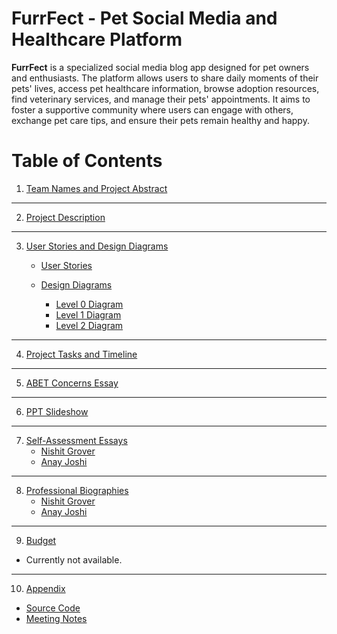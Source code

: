 # FurrFect - Pet Social Media and Healthcare Platform
**FurrFect** is a specialized social media blog app designed for pet owners and enthusiasts. The platform allows users to share daily moments of their pets' lives, access pet healthcare information, browse adoption resources, find veterinary services, and manage their pets' appointments. It aims to foster a supportive community where users can engage with others, exchange pet care tips, and ensure their pets remain healthy and happy.

# Table of Contents

1. [Team Names and Project Abstract](./assignent3-Team_Contract/Team_Contract.pdf)  

---

2. [Project Description](./Project-Description.md)  
---

3. [User Stories and Design Diagrams]() 
   - [User Stories](./User_Stories.md)

   - [Design Diagrams](./Design_Diagrams) 
      - [Level 0 Diagram](./Design_Diagrams/FurrFect_D0.pdf)
      - [Level 1 Diagram](./Design_Diagrams/Furrfect_D1.pdf)
      - [Level 2 Diagram](./Design_Diagrams/Furrfect_D2.pdf) 
---

4. [Project Tasks and Timeline](./Milestones-TimeLine-EffortMatrix.md)  
   
---

5. [ABET Concerns Essay](./Constraints_FurrFect.md)
   
---

6. [PPT Slideshow](./Fall_Design_Presentation.pptx)  
---

7. [Self-Assessment Essays](./assignent3-Team_Contract)
   - [Nishit Grover](./assignent3-Team_Contract/Assignent3_Grover.pdf)
   - [Anay Joshi](./assignent3-Team_Contract/Assignent3_Joshi.pdf) 
---

8. [Professional Biographies](./Professional_Biographies)  
   - [Nishit Grover](./Professional_Biographies/Nishit_Biography.md)
   - [Anay Joshi](./Professional_Biographies/Anay_Biography.md)
---

9. [Budget](#budget) 
- Currently not available. 
---

10. [Appendix](#appendix)
   - [Source Code](./FurrFectSD)
   - [Meeting Notes](./meeting_notes.docx)






